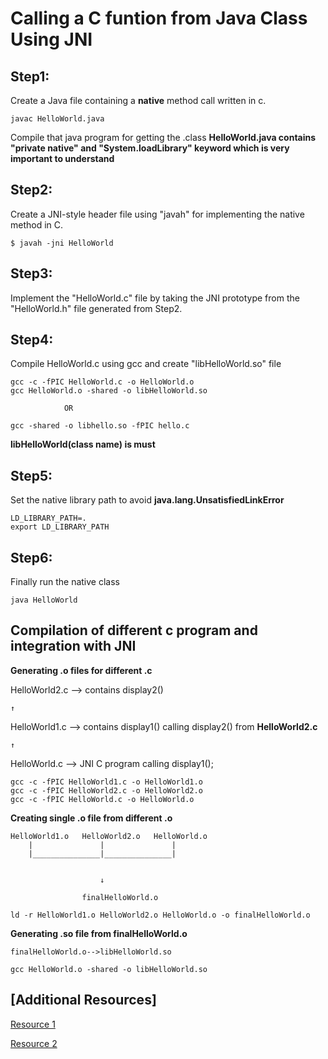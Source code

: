 # Calling a C funtion from Java Class Using JNI

## Step1:
Create a Java file containing a **native** method call written in c.
```
javac HelloWorld.java
```
Compile that java program for getting the .class
**HelloWorld.java contains "private native" and "System.loadLibrary" keyword which is very important to understand**

## Step2:
Create a JNI-style header file using "javah" for implementing the native method in C.

```
$ javah -jni HelloWorld
```

## Step3:
Implement the "HelloWorld.c" file by taking the JNI prototype from the "HelloWorld.h" file generated 
from Step2.

## Step4:
Compile HelloWorld.c using gcc and create "libHelloWorld.so" file 
```
gcc -c -fPIC HelloWorld.c -o HelloWorld.o
gcc HelloWorld.o -shared -o libHelloWorld.so

```
				OR
```
gcc -shared -o libhello.so -fPIC hello.c
```
**libHelloWorld(class name) is must**

## Step5:
Set the native library path to avoid **java.lang.UnsatisfiedLinkError**
```
LD_LIBRARY_PATH=.
export LD_LIBRARY_PATH

```

## Step6:
Finally run the native class
```
java HelloWorld
```


## Compilation of different c program and integration with JNI


**Generating .o files for different .c**

HelloWorld2.c --> contains display2()
	
	↑

HelloWorld1.c --> contains display1() calling display2() from **HelloWorld2.c**	

	↑

HelloWorld.c  --> JNI C program calling display1(); 

```
gcc -c -fPIC HelloWorld1.c -o HelloWorld1.o
gcc -c -fPIC HelloWorld2.c -o HelloWorld2.o
gcc -c -fPIC HelloWorld.c -o HelloWorld.o
```
**Creating single .o file from different .o**

	HelloWorld1.o 	HelloWorld2.o 	HelloWorld.o
		|				|				|
		|_______________|_______________|
						

						↓

					finalHelloWorld.o
```
ld -r HelloWorld1.o HelloWorld2.o HelloWorld.o -o finalHelloWorld.o
```
**Generating .so file from finalHelloWorld.o**

	finalHelloWorld.o-->libHelloWorld.so		
```
gcc HelloWorld.o -shared -o libHelloWorld.so
```



## [Additional Resources]

[Resource 1](https://stackoverflow.com/questions/5963266/call-c-function-from-java)

[Resource 2](https://ubuntuforums.org/showthread.php?t=1705911)









